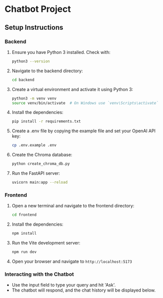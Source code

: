# Chatbot Project

## Setup Instructions

### Backend

1. Ensure you have Python 3 installed. Check with:

   ```bash
   python3 --version
   ```

2. Navigate to the backend directory:

   ```bash
   cd backend
   ```

3. Create a virtual environment and activate it using Python 3:

   ```bash
   python3 -m venv venv
   source venv/bin/activate  # On Windows use `venv\Scripts\activate`
   ```

4. Install the dependencies:

   ```bash
   pip install -r requirements.txt
   ```

5. Create a .env file by copying the example file and set your OpenAI API key:

   ```bash
   cp .env.example .env
   ```

6. Create the Chroma database:

   ```bash
   python create_chroma_db.py
   ```

7. Run the FastAPI server:
   ```bash
   uvicorn main:app --reload
   ```

### Frontend

1. Open a new terminal and navigate to the frontend directory:

   ```bash
   cd frontend
   ```

2. Install the dependencies:

   ```bash
   npm install
   ```

3. Run the Vite development server:

   ```bash
   npm run dev
   ```

4. Open your browser and navigate to `http://localhost:5173`

### Interacting with the Chatbot

- Use the input field to type your query and hit 'Ask'.
- The chatbot will respond, and the chat history will be displayed below.
